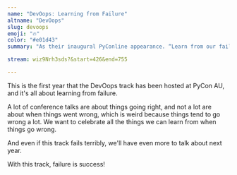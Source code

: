 ```yaml
---
name: "DevOops: Learning from Failure"
altname: "DevOops"
slug: devoops
emoji: "🔥"
color: "#e01d43"
summary: "As their inaugural PyConline appearance. “Learn from our failures, or teach us about yours”."

stream: wiz9Nrh3sds?&start=426&end=755

---
```


This is the first year that the DevOops track has been hosted at PyCon AU, and it's all about learning from failure.

A lot of conference talks are about things going right, and
not a lot are about when things went wrong, which is weird
because things tend to go wrong a lot. We want to celebrate all the things we can learn from when
things go wrong.

And even if this track fails terribly, we'll have even more
to talk about next year.

With this track, failure is success!
